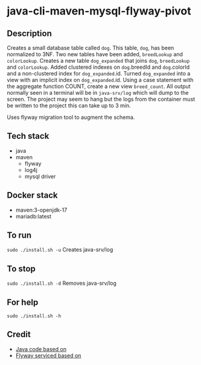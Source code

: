 # java-cli-maven-mysql-flyway-pivot

## Description
Creates a small database table
called `dog`. This table, `dog`, has been normalized to 3NF.
Two new tables have been added, `breedLookup` and `colorLookup`.
Creates a new table `dog_expanded` that joins
`dog`, `breedLookup` and `colorLookup`. Added clustered indexes on
`dog`.breedId and `dog`.colorId and a non-clustered index for
`dog_expanded`.id. Turned `dog_expanded` into a view with an
implicit index on `dog_expanded`.id. Using a case statement with the aggregate function
COUNT, create a new view `breed_count`. All output normally
seen in a terminal will be in `java-srv/log` which will dump to the screen. The project may seem to hang but the logs from the container must be written to the project this can take up to 3 min.

Uses flyway migration tool to augment
the schema.

## Tech stack
- java
- maven
  - flyway
  - log4j
  - mysql driver

## Docker stack
- maven:3-openjdk-17
- mariadb:latest

## To run
`sudo ./install.sh -u`
Creates java-srv/log

## To stop
`sudo ./install.sh -d`
Removes java-srv/log

## For help
`sudo ./install.sh -h`

## Credit
- [Java code based on](https://github.com/htorun/dbtableprinter)
- [Flyway serviced based on](https://www.baeldung.com/database-migrations-with-flyway)
